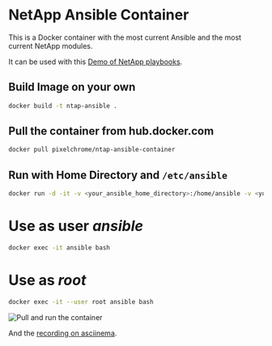 # NetApp Ansible Container

This is a Docker container with the most current Ansible and the most current NetApp modules.

It can be used with this [Demo of NetApp playbooks](https://github.com/pixelchrome/technologie-forum-ansible).

## Build Image on your own
```sh
docker build -t ntap-ansible .
```

## Pull the container from hub.docker.com
```sh
docker pull pixelchrome/ntap-ansible-container
```

## Run with Home Directory and `/etc/ansible`
```sh
docker run -d -it -v <your_ansible_home_directory>:/home/ansible -v <your_ansible_etc_directory>:/etc/ansible --name=ansible pixelchrome/ntap-ansible-container
```

# Use as user *ansible*
```sh
docker exec -it ansible bash
```

# Use as *root*
```sh
docker exec -it --user root ansible bash
```

![Pull and run the container](https://github.com/pixelchrome/files/raw/master/images/ntap_ansible_demo/01_ansible_container.gif)

And the [recording on asciinema](https://asciinema.org/a/228889).
